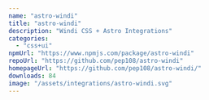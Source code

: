 ```yaml
---
name: "astro-windi"
title: "astro-windi"
description: "Windi CSS + Astro Integrations"
categories:
  - "css+ui"
npmUrl: "https://www.npmjs.com/package/astro-windi"
repoUrl: "https://github.com/pep108/astro-windi"
homepageUrl: "https://github.com/pep108/astro-windi/"
downloads: 84
image: "/assets/integrations/astro-windi.svg"
---
```

